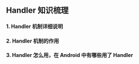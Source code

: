 ## Handler 知识梳理

#### 1. Handler 机制详细说明

#### 2. Handler 机制的作用

#### 3. Handler 怎么用，在 Android 中有哪些用了 Handler